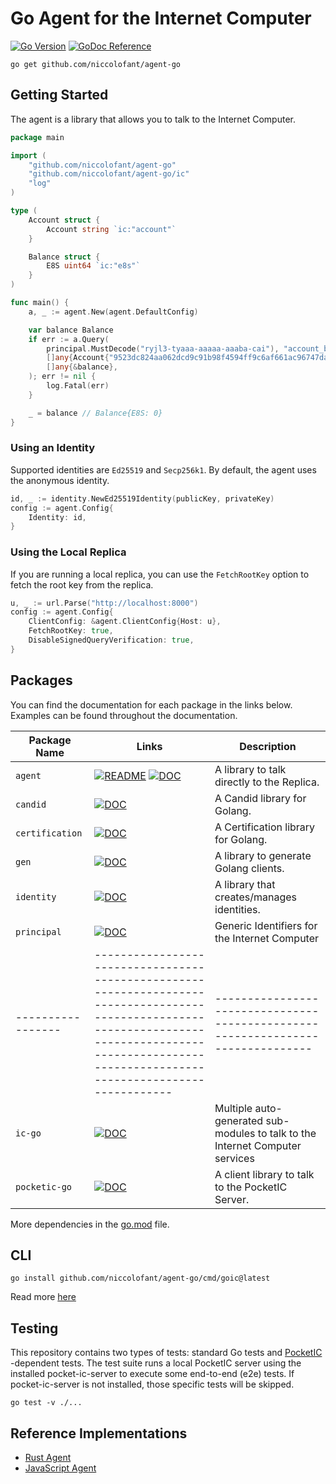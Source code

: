 # Go Agent for the Internet Computer

[![Go Version](https://img.shields.io/github/go-mod/go-version/aviate-labs/agent-go.svg)](https://github.com/niccolofant/agent-go)
[![GoDoc Reference](https://img.shields.io/badge/godoc-reference-blue.svg)](https://pkg.go.dev/github.com/niccolofant/agent-go)

```shell
go get github.com/niccolofant/agent-go
```

## Getting Started

The agent is a library that allows you to talk to the Internet Computer.

```go
package main

import (
	"github.com/niccolofant/agent-go"
	"github.com/niccolofant/agent-go/ic"
	"log"
)

type (
	Account struct {
		Account string `ic:"account"`
	}

	Balance struct {
		E8S uint64 `ic:"e8s"`
	}
)

func main() {
	a, _ := agent.New(agent.DefaultConfig)

	var balance Balance
	if err := a.Query(
		principal.MustDecode("ryjl3-tyaaa-aaaaa-aaaba-cai"), "account_balance_dfx",
		[]any{Account{"9523dc824aa062dcd9c91b98f4594ff9c6af661ac96747daef2090b7fe87037d"}},
		[]any{&balance},
	); err != nil {
		log.Fatal(err)
	}

	_ = balance // Balance{E8S: 0}
}

```

### Using an Identity

Supported identities are `Ed25519` and `Secp256k1`. By default, the agent uses the anonymous identity.

```go
id, _ := identity.NewEd25519Identity(publicKey, privateKey)
config := agent.Config{
    Identity: id,
}
```

### Using the Local Replica

If you are running a local replica, you can use the `FetchRootKey` option to fetch the root key from the replica.

```go
u, _ := url.Parse("http://localhost:8000")
config := agent.Config{
    ClientConfig: &agent.ClientConfig{Host: u},
    FetchRootKey: true,
    DisableSignedQueryVerification: true,
}
```

## Packages

You can find the documentation for each package in the links below. Examples can be found throughout the documentation.

| Package Name      | Links                                                                                                                                                                                                   | Description                                                                     |
| ----------------- | ------------------------------------------------------------------------------------------------------------------------------------------------------------------------------------------------------- | ------------------------------------------------------------------------------- |
| `agent`           | [![README](https://img.shields.io/badge/-README-green)](https://github.com/niccolofant/agent-go) [![DOC](https://img.shields.io/badge/-DOC-blue)](https://pkg.go.dev/github.com/niccolofant/agent-go)   | A library to talk directly to the Replica.                                      |
| `candid`          | [![DOC](https://img.shields.io/badge/-DOC-blue)](https://pkg.go.dev/github.com/niccolofant/agent-go/candid)                                                                                             | A Candid library for Golang.                                                    |
| `certification`   | [![DOC](https://img.shields.io/badge/-DOC-blue)](https://pkg.go.dev/github.com/niccolofant/agent-go/certificate)                                                                                        | A Certification library for Golang.                                             |
| `gen`             | [![DOC](https://img.shields.io/badge/-DOC-blue)](https://pkg.go.dev/github.com/niccolofant/agent-go/gen)                                                                                                | A library to generate Golang clients.                                           |
| `identity`        | [![DOC](https://img.shields.io/badge/-DOC-blue)](https://pkg.go.dev/github.com/niccolofant/agent-go/identity)                                                                                           | A library that creates/manages identities.                                      |
| `principal`       | [![DOC](https://img.shields.io/badge/-DOC-blue)](https://pkg.go.dev/github.com/niccolofant/agent-go/principal)                                                                                          | Generic Identifiers for the Internet Computer                                   |
| ----------------- | ------------------------------------------------------------------------------------------------------------------------------------------------------------------------------------------------------- | ------------------------------------------------------------------------------- |
| `ic-go`           | [![DOC](https://img.shields.io/badge/-DOC-blue)](https://pkg.go.dev/github.com/niccolofant/ic-go)                                                                                                       | Multiple auto-generated sub-modules to talk to the Internet Computer services   |
| `pocketic-go`     | [![DOC](https://img.shields.io/badge/-DOC-blue)](https://pkg.go.dev/github.com/niccolofant/pocketic-go)                                                                                                 | A client library to talk to the PocketIC Server.                                |

More dependencies in the [go.mod](./go.mod) file.

## CLI

```shell
go install github.com/niccolofant/agent-go/cmd/goic@latest
```

Read more [here](cmd/goic/README.md)

## Testing

This repository contains two types of tests: standard Go tests and [PocketIC](https://github.com/dfinity/pocketic)
-dependent tests. The test suite runs a local PocketIC server using the installed pocket-ic-server to execute some
end-to-end (e2e) tests. If pocket-ic-server is not installed, those specific tests will be skipped.

```shell
go test -v ./...
```

## Reference Implementations

- [Rust Agent](https://github.com/dfinity/agent-rs/)
- [JavaScript Agent](https://github.com/dfinity/agent-js/)
